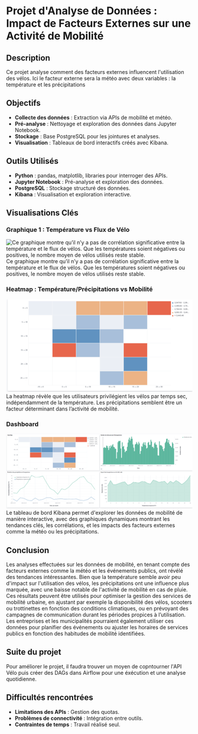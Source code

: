 # **Projet d'Analyse de Données : Impact de Facteurs Externes sur une Activité de Mobilité**

## **Description**
Ce projet analyse comment des facteurs externes influencent l'utilisation des vélos. Ici le facteur externe sera la météo avec deux variables : la température et les précipitations

## **Objectifs**
- **Collecte des données** : Extraction via APIs de mobilité et météo.
- **Pré-analyse** : Nettoyage et exploration des données dans Jupyter Notebook.
- **Stockage** : Base PostgreSQL pour les jointures et analyses.
- **Visualisation** : Tableaux de bord interactifs créés avec Kibana.

## **Outils Utilisés**
- **Python** : pandas, matplotlib, libraries pour interroger des APIs.
- **Jupyter Notebook** : Pré-analyse et exploration des données.
- **PostgreSQL** : Stockage structuré des données.
- **Kibana** : Visualisation et exploration interactive.

## **Visualisations Clés**
### Graphique 1 : Température vs Flux de Vélo
![Ce graphique montre qu’il n’y a pas de corrélation significative entre la température et le flux de vélos. Que les températures soient négatives ou positives, le nombre moyen de vélos utilisés reste stable.
](https://github.com/leochrls/Projet-API/blob/main/Temp%C3%A9rature%20vs%20Flux%20de%20V%C3%A9lo.png)
Ce graphique montre qu’il n’y a pas de corrélation significative entre la température et le flux de vélos. Que les températures soient négatives ou positives, le nombre moyen de vélos utilisés reste stable.


### Heatmap : Température/Précipitations vs Mobilité
![Heatmap Température/Précipitations](https://github.com/leochrls/Projet-API/blob/main/Temp%C3%A9raturePr%C3%A9cipitations%20vs%20Mobilit%C3%A9.png)
 La heatmap révèle que les utilisateurs privilégient les vélos par temps sec, indépendamment de la température. Les précipitations semblent être un facteur déterminant dans l’activité de mobilité.

### Dashboard
![Dashboard](https://github.com/leochrls/Projet-API/blob/main/Dashboard.png)
Le tableau de bord Kibana permet d'explorer les données de mobilité de manière interactive, avec des graphiques dynamiques montrant les tendances clés, les corrélations, et les impacts des facteurs externes comme la météo ou les précipitations.

## **Conclusion**
Les analyses effectuées sur les données de mobilité, en tenant compte des facteurs externes comme la météo et les événements publics, ont révélé des tendances intéressantes. Bien que la température semble avoir peu d'impact sur l'utilisation des vélos, les précipitations ont une influence plus marquée, avec une baisse notable de l'activité de mobilité en cas de pluie. Ces résultats peuvent être utilisés pour optimiser la gestion des services de mobilité urbaine, en ajustant par exemple la disponibilité des vélos, scooters ou trottinettes en fonction des conditions climatiques, ou en prévoyant des campagnes de communication durant les périodes propices à l’utilisation. Les entreprises et les municipalités pourraient également utiliser ces données pour planifier des événements ou ajuster les horaires de services publics en fonction des habitudes de mobilité identifiées.

## **Suite du projet**

Pour améliorer le projet, il faudra trouver un moyen de copntourner l'API Vélo puis créer des DAGs dans Airflow pour une éxécution et une analyse quotidienne.

## **Difficultés rencontrées**
- **Limitations des APIs** : Gestion des quotas.
- **Problèmes de connectivité** : Intégration entre outils.
- **Contraintes de temps** : Travail réalisé seul.
